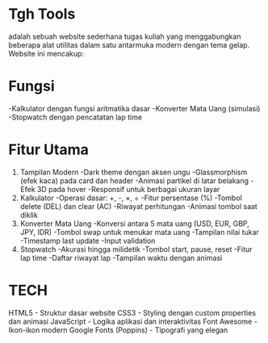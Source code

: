 # Tgh Tools 
adalah sebuah website sederhana tugas kuliah yang menggabungkan beberapa alat utilitas dalam satu antarmuka modern dengan tema gelap. Website ini mencakup:

# Fungsi
-Kalkulator dengan fungsi aritmatika dasar
-Konverter Mata Uang (simulasi)
-Stopwatch dengan pencatatan lap time

# Fitur Utama
1. Tampilan Modern
-Dark theme dengan aksen ungu
-Glassmorphism (efek kaca) pada card dan header
-Animasi partikel di latar belakang
-Efek 3D pada hover
-Responsif untuk berbagai ukuran layar
2. Kalkulator
-Operasi dasar: +, -, ×, ÷
-Fitur persentase (%)
-Tombol delete (DEL) dan clear (AC)
-Riwayat perhitungan
-Animasi tombol saat diklik
4. Konverter Mata Uang
-Konversi antara 5 mata uang (USD, EUR, GBP, JPY, IDR)
-Tombol swap untuk menukar mata uang
-Tampilan nilai tukar
-Timestamp last update
-Input validation
6. Stopwatch
-Akurasi hingga milidetik
-Tombol start, pause, reset
-Fitur lap time
-Daftar riwayat lap
-Tampilan waktu dengan animasi
   
# TECH 
HTML5 - Struktur dasar website
CSS3 - Styling dengan custom properties dan animasi
JavaScript - Logika aplikasi dan interaktivitas
Font Awesome - Ikon-ikon modern
Google Fonts (Poppins) - Tipografi yang elegan
